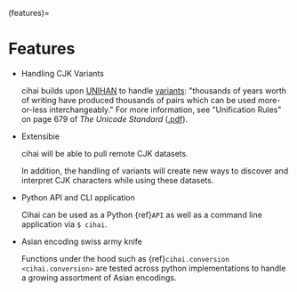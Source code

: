 (features)=

# Features

* Handling CJK Variants

  cihai builds upon [UNIHAN][unihan] to handle [variants][variants]: "thousands of years
  worth of writing have produced thousands of pairs which can be used
  more-or-less interchangeably." For more information, see "Unification
  Rules" on page 679 of *The Unicode Standard* ([.pdf](<http://www.unicode.org/versions/Unicode9.0.0/ch18.pdf>)).
* Extensibie

  cihai will be able to pull remote CJK datasets.

  In addition, the handling of variants will create new ways to discover
  and interpret CJK characters while using these datasets.
* Python API and CLI application

  Cihai can be used as a Python {ref}`API` as well as a command line
  application via `$ cihai`.
* Asian encoding swiss army knife

  Functions under the hood such as {ref}`cihai.conversion <cihai.conversion>`
  are tested across python implementations to handle a growing assortment of
  Asian encodings.

[unihan]: http://unicode.org/charts/unihan.html

[variants]: http://www.unicode.org/reports/tr38/tr38-21.html#N10211


